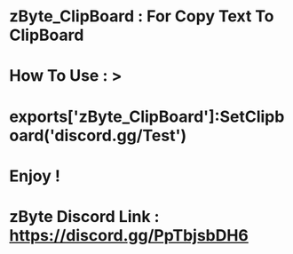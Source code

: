 # zByte_ClipBoard : For Copy Text To ClipBoard 


# How To Use : > 



#  exports['zByte_ClipBoard']:SetClipboard('discord.gg/Test')  #



# Enjoy ! #



# zByte Discord Link : https://discord.gg/PpTbjsbDH6 #
